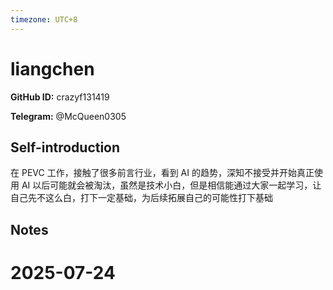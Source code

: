 ```yaml
---
timezone: UTC+8
---
```


# liangchen

**GitHub ID:** crazyf131419

**Telegram:** @McQueen0305

## Self-introduction

在 PEVC 工作，接触了很多前言行业，看到 AI 的趋势，深知不接受并开始真正使用 AI 以后可能就会被淘汰，虽然是技术小白，但是相信能通过大家一起学习，让自己先不这么白，打下一定基础，为后续拓展自己的可能性打下基础

## Notes

<!-- Content_START -->

# 2025-07-24

<!-- Content_END -->
